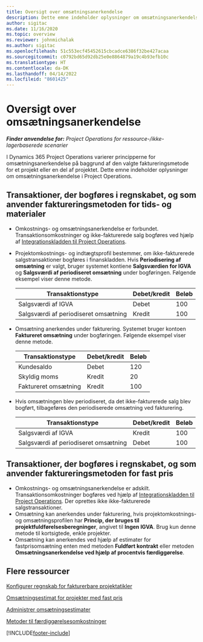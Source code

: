 ```yaml
---
title: Oversigt over omsætningsanerkendelse
description: Dette emne indeholder oplysninger om omsætningsanerkendelse i Project Operations.
author: sigitac
ms.date: 11/16/2020
ms.topic: overview
ms.reviewer: johnmichalak
ms.author: sigitac
ms.openlocfilehash: 51c553ecf45452615cbcadce6386f32be427acaa
ms.sourcegitcommit: c0792bd65d92db25e0e8864879a19c4b93efb10c
ms.translationtype: HT
ms.contentlocale: da-DK
ms.lasthandoff: 04/14/2022
ms.locfileid: "8601425"
---
```

# <a name="revenue-recognition-overview"></a>Oversigt over omsætningsanerkendelse

_**Finder anvendelse for:** Project Operations for ressource-/ikke-lagerbaserede scenarier_

I Dynamics 365 Project Operations varierer principperne for omsætningsanerkendelse på baggrund af den valgte faktureringsmetode for et projekt eller en del af projektet. Dette emne indeholder oplysninger om omsætningsanerkendelse i Project Operations.

## <a name="transactions-accounted-using-time-and-material-billing-method"></a>Transaktioner, der bogføres i regnskabet, og som anvender faktureringsmetoden for tids- og materialer

- Omkostnings- og omsætningsanerkendelse er forbundet. Transaktionsomkostninger og ikke-fakturerede salg bogføres ved hjælp af [Integrationskladden til Project Operations](../project-accounting/project-operations-integration-journal.md).
- Projektomkostnings- og indtægtsprofil bestemmer, om ikke-fakturerede salgstransaktioner bogføres i finanskladden. Hvis **Periodisering af omsætning** er valgt, bruger systemet kontiene **Salgsværdien for IGVA** og **Salgsværdi af periodiseret omsætning** under bogføringen. Følgende eksempel viser denne metode.  

  | Transaktionstype | Debet/kredit | Beløb |
  | --- | --- | --- |
  | Salgsværdi af IGVA | Debet | 100 |
  | Salgsværdi af periodiseret omsætning | Kredit | 100 |

- Omsætning anerkendes under fakturering. Systemet bruger kontoen **Faktureret omsætning** under bogføringen. Følgende eksempel viser denne metode.  

  | Transaktionstype | Debet/kredit | Beløb |
  | --- | --- | --- |
  | Kundesaldo | Debet | 120 |
  | Skyldig moms | Kredit | 20 |
  | Faktureret omsætning | Kredit | 100 |

- Hvis omsætningen blev periodiseret, da det ikke-fakturerede salg blev bogført, tilbageføres den periodiserede omsætning ved fakturering.

  | Transaktionstype | Debet/kredit | Beløb |
  | --- | --- | --- |
  | Salgsværdi af IGVA | Kredit | 100 |
  | Salgsværdi af periodiseret omsætning | Debet | 100 |

## <a name="transactions-accounted-using-the-fixed-price-billing-method"></a>Transaktioner, der bogføres i regnskabet, og som anvender faktureringsmetoden for fast pris

- Omkostnings- og omsætningsanerkendelse er adskilt. Transaktionsomkostninger bogføres ved hjælp af [Integrationskladden til Project Operations](../project-accounting/project-operations-integration-journal.md). Der oprettes ikke ikke-fakturerede salgstransaktioner.
- Omsætning kan anerkendes under fakturering, hvis projektomkostnings- og omsætningsprofilen har **Princip, der bruges til projektfuldførelsesberegninger**, angivet til **Ingen IGVA**. Brug kun denne metode til kortsigtede, enkle projekter.
- Omsætning kan anerkendes ved hjælp af estimater for fastprisomsætning enten med metoden **Fuldført kontrakt** eller metoden **Omsætningsanerkendelse ved hjælp af procentvis færdiggørelse**.

## <a name="additional-resources"></a>Flere ressourcer
[Konfigurer regnskab for fakturerbare projektatikler](../project-accounting/configure-accounting-billable-projects.md)

[Omsætningsestimat for projekter med fast pris](rev-rec-percentage-completion-method.md)

[Administrer omsætningsestimater](rev-rec-completed-contract-method.md)

[Metoder til færdiggørelsesomkostninger](cost-complete-methods.md)


[!INCLUDE[footer-include](../includes/footer-banner.md)]